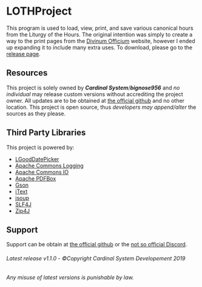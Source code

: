 # LOTHProject

This program is used to load, view, print, and save various canonical hours from the Liturgy of the Hours. The original intention was simply to create a way to the print pages from the [Divinum Officium](https://divinumofficium.com/) website, however I ended up expanding it to include many extra uses. To download, please go to the [release page](https://github.com/TheCardinalSystem/LOTHProject/releases/latest).

## Resources
This project is solely owned by ***Cardinal System***/***bignose956*** and _no individual_ may release custom versions without accrediting the project owner. All updates are to be obtained at [the official github](https://github.com/TheCardinalSystem/LOTHProject "Cardinal System Project") and no other location. This project is open source, thus _developers may append/alter_ the sources as they please.

## Third Party Libraries
This project is powered by:
* [LGoodDatePicker](https://github.com/LGoodDatePicker/LGoodDatePicker)
* [Apache Commons Logging](https://commons.apache.org/proper/commons-logging/)
* [Apache Commons IO](https://commons.apache.org/proper/commons-io/)
* [Apache PDFBox](https://pdfbox.apache.org/)
* [Gson](https://github.com/google/gson)
* [iText](https://itextpdf.com/)
* [jsoup](https://jsoup.org/)
* [SLF4J](https://www.slf4j.org/)
* [Zip4J](http://www.lingala.net/zip4j/)

## Support
Support can be obtain at [the official github](https://github.com/TheCardinalSystem/LOTHProject "CardinalSystem Project") or the [not so official Discord](https://discordapp.com/invite/7Jh6Jd6 "Cardinal Support").

###### Latest release v1.1.0 - ©Copyright Cardinal System Developement 2019

###### Any misuse of latest versions is punishable by law.
